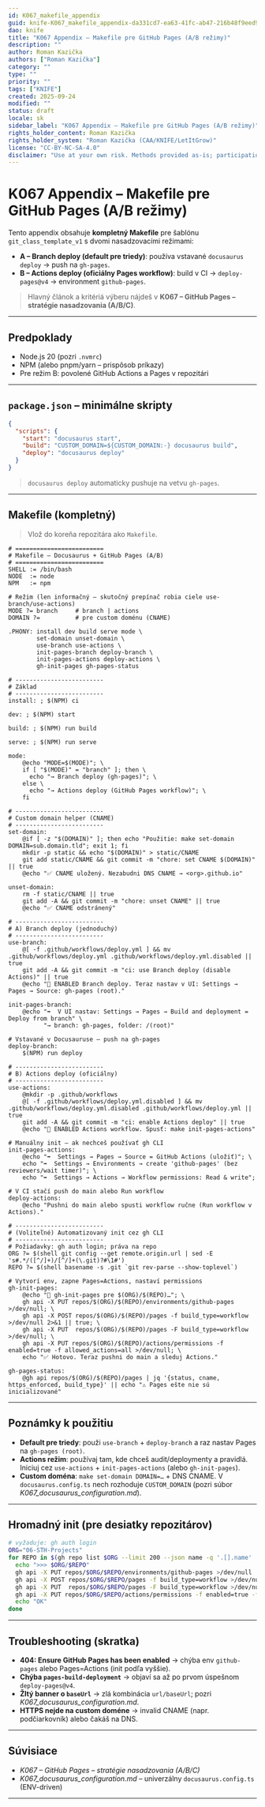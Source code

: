 ```yaml
---
id: K067_makefile_appendix
guid: knife-K067_makefile_appendix-da331cd7-ea63-41fc-ab47-216b48f9eed9
dao: knife
title: "K067 Appendix – Makefile pre GitHub Pages (A/B režimy)"
description: ""
author: Roman Kazička
authors: ["Roman Kazička"]
category: ""
type: ""
priority: ""
tags: ["KNIFE"]
created: 2025-09-24
modified: ""
status: draft
locale: sk
sidebar_label: "K067 Appendix – Makefile pre GitHub Pages (A/B režimy)"
rights_holder_content: Roman Kazička
rights_holder_system: "Roman Kazička (CAA/KNIFE/LetItGrow)"
license: "CC-BY-NC-SA-4.0"
disclaimer: "Use at your own risk. Methods provided as-is; participation is voluntary and context-aware."
---
```

# K067 Appendix – Makefile pre GitHub Pages (A/B režimy)

Tento appendix obsahuje **kompletný Makefile** pre šablónu `git_class_template_v1` s dvomi nasadzovacími režimami:

- **A – Branch deploy (default pre triedy)**: používa vstavané `docusaurus deploy` → push na `gh-pages`.
- **B – Actions deploy (oficiálny Pages workflow)**: build v CI → `deploy-pages@v4` → environment `github-pages`.

> Hlavný článok a kritériá výberu nájdeš v **K067 – GitHub Pages – stratégie nasadzovania (A/B/C)**.

---

## Predpoklady
- Node.js 20 (pozri `.nvmrc`)
- NPM (alebo pnpm/yarn – prispôsob príkazy)
- Pre režim B: povolené GitHub Actions a Pages v repozitári

---

## `package.json` – minimálne skripty

```json
{
  "scripts": {
    "start": "docusaurus start",
    "build": "CUSTOM_DOMAIN=${CUSTOM_DOMAIN:-} docusaurus build",
    "deploy": "docusaurus deploy"
  }
}
```

> `docusaurus deploy` automaticky pushuje na vetvu `gh-pages`.

---

## Makefile (kompletný)

> Vlož do koreňa repozitára ako `Makefile`.

```make
# =========================
# Makefile – Docusaurus + GitHub Pages (A/B)
# =========================
SHELL := /bin/bash
NODE  := node
NPM   := npm

# Režim (len informačný – skutočný prepínač robia ciele use-branch/use-actions)
MODE ?= branch     # branch | actions
DOMAIN ?=          # pre custom doménu (CNAME)

.PHONY: install dev build serve mode \
        set-domain unset-domain \
        use-branch use-actions \
        init-pages-branch deploy-branch \
        init-pages-actions deploy-actions \
        gh-init-pages gh-pages-status

# -------------------------
# Základ
# -------------------------
install: ; $(NPM) ci

dev: ; $(NPM) start

build: ; $(NPM) run build

serve: ; $(NPM) run serve

mode:
	@echo "MODE=$(MODE)"; \
	if [ "$(MODE)" = "branch" ]; then \
	  echo "→ Branch deploy (gh-pages)"; \
	else \
	  echo "→ Actions deploy (GitHub Pages workflow)"; \
	fi

# -------------------------
# Custom domain helper (CNAME)
# -------------------------
set-domain:
	@if [ -z "$(DOMAIN)" ]; then echo "Použitie: make set-domain DOMAIN=sub.domain.tld"; exit 1; fi
	mkdir -p static && echo "$(DOMAIN)" > static/CNAME
	git add static/CNAME && git commit -m "chore: set CNAME $(DOMAIN)" || true
	@echo "✅ CNAME uložený. Nezabudni DNS CNAME → <org>.github.io"

unset-domain:
	rm -f static/CNAME || true
	git add -A && git commit -m "chore: unset CNAME" || true
	@echo "✅ CNAME odstránený"

# -------------------------
# A) Branch deploy (jednoduchý)
# -------------------------
use-branch:
	@[ -f .github/workflows/deploy.yml ] && mv .github/workflows/deploy.yml .github/workflows/deploy.yml.disabled || true
	git add -A && git commit -m "ci: use Branch deploy (disable Actions)" || true
	@echo "🔧 ENABLED Branch deploy. Teraz nastav v UI: Settings → Pages → Source: gh-pages (root)."

init-pages-branch:
	@echo "➡️  V UI nastav: Settings → Pages → Build and deployment = Deploy from branch" \
	      "→ branch: gh-pages, folder: /(root)"

# Vstavané v Docusauruse – push na gh-pages
deploy-branch:
	$(NPM) run deploy

# -------------------------
# B) Actions deploy (oficiálny)
# -------------------------
use-actions:
	@mkdir -p .github/workflows
	@[ -f .github/workflows/deploy.yml.disabled ] && mv .github/workflows/deploy.yml.disabled .github/workflows/deploy.yml || true
	git add -A && git commit -m "ci: enable Actions deploy" || true
	@echo "🔧 ENABLED Actions workflow. Spusť: make init-pages-actions"

# Manuálny init – ak nechceš používať gh CLI
init-pages-actions:
	@echo "➡️  Settings → Pages → Source = GitHub Actions (uložiť)"; \
	echo "➡️  Settings → Environments → create 'github-pages' (bez reviewers/wait timer)"; \
	echo "➡️  Settings → Actions → Workflow permissions: Read & write";

# V CI stačí push do main alebo Run workflow
deploy-actions:
	@echo "Pushni do main alebo spusti workflow ručne (Run workflow v Actions)."

# -------------------------
# (Voliteľné) Automatizovaný init cez gh CLI
# -------------------------
# Požiadavky: gh auth login; práva na repo
ORG ?= $(shell git config --get remote.origin.url | sed -E 's#.*/([^/]+)/[^/]+(\.git)?#\1#')
REPO ?= $(shell basename -s .git `git rev-parse --show-toplevel`)

# Vytvorí env, zapne Pages=Actions, nastaví permissions
gh-init-pages:
	@echo "🔧 gh-init-pages pre $(ORG)/$(REPO)…"; \
	gh api -X PUT repos/$(ORG)/$(REPO)/environments/github-pages >/dev/null; \
	gh api -X POST repos/$(ORG)/$(REPO)/pages -f build_type=workflow >/dev/null 2>&1 || true; \
	gh api -X PUT  repos/$(ORG)/$(REPO)/pages -F build_type=workflow >/dev/null; \
	gh api -X PUT repos/$(ORG)/$(REPO)/actions/permissions -f enabled=true -f allowed_actions=all >/dev/null; \
	echo "✅ Hotovo. Teraz pushni do main a sleduj Actions."

gh-pages-status:
	@gh api repos/$(ORG)/$(REPO)/pages | jq '{status, cname, https_enforced, build_type}' || echo "⚠️ Pages ešte nie sú inicializované"
```

---

## Poznámky k použitiu
- **Default pre triedy**: použi `use-branch` + `deploy-branch` a raz nastav Pages na `gh-pages (root)`.
- **Actions režim**: používaj tam, kde chceš audit/deploymenty a pravidlá. Iniciuj cez `use-actions` + `init-pages-actions` (alebo `gh-init-pages`).
- **Custom doména**: `make set-domain DOMAIN=…` + DNS CNAME. V `docusaurus.config.ts` nech rozhoduje `CUSTOM_DOMAIN` (pozri súbor *K067_docusaurus_configuration.md*).

---

## Hromadný init (pre desiatky repozitárov)

```bash
# vyžaduje: gh auth login
ORG="06-STH-Projects"
for REPO in $(gh repo list $ORG --limit 200 --json name -q '.[].name' | grep '^class_'); do
  echo ">>> $ORG/$REPO"
  gh api -X PUT repos/$ORG/$REPO/environments/github-pages >/dev/null
  gh api -X POST repos/$ORG/$REPO/pages -f build_type=workflow >/dev/null 2>&1 || true
  gh api -X PUT  repos/$ORG/$REPO/pages -F build_type=workflow >/dev/null
  gh api -X PUT repos/$ORG/$REPO/actions/permissions -f enabled=true -f allowed_actions=all >/dev/null
  echo "OK"
done
```

---

## Troubleshooting (skratka)
- **404: Ensure GitHub Pages has been enabled** → chýba env `github-pages` alebo Pages=Actions (init podľa vyššie).
- **Chýba `pages-build-deployment`** → objaví sa až po prvom úspešnom `deploy-pages@v4`.
- **Žltý banner o `baseUrl`** → zlá kombinácia `url/baseUrl`; pozri *K067_docusaurus_configuration.md*.
- **HTTPS nejde na custom doméne** → invalid CNAME (napr. podčiarkovník) alebo čakáš na DNS.

---

## Súvisiace
- *K067 – GitHub Pages – stratégie nasadzovania (A/B/C)*
- *K067_docusaurus_configuration.md* – univerzálny `docusaurus.config.ts` (ENV-driven)
---
